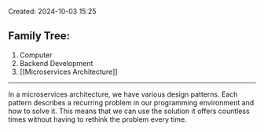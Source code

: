 Created: 2024-10-03 15:25
## Family Tree:
1. Computer
2. Backend Development
3. [[Microservices Architecture]]
-- -
In a microservices architecture, we have various design patterns.
Each pattern describes a recurring problem in our programming environment and how to solve it. This means that we can use the solution it offers countless times without having to rethink the problem every time.